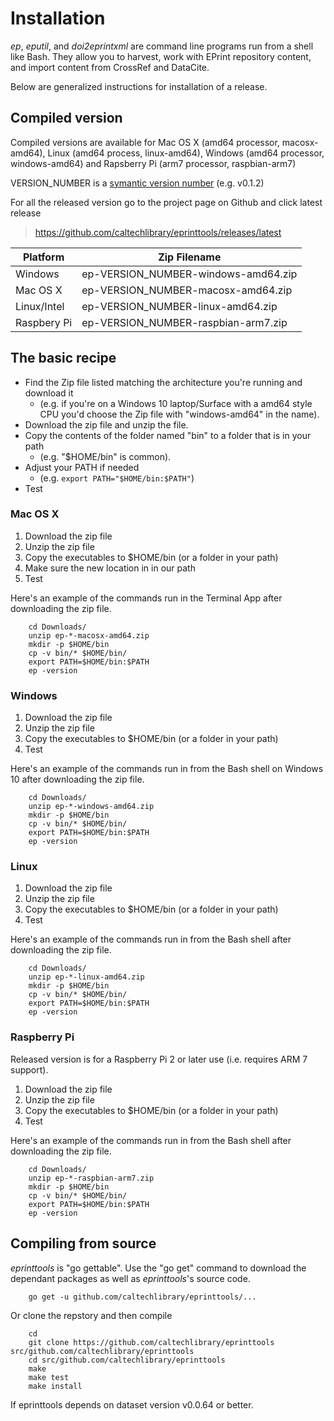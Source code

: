 
# Installation

*ep*, *eputil*, and *doi2eprintxml* are command line programs run from 
a shell like Bash. They allow you to harvest, work with EPrint repository content, and import content from CrossRef and DataCite.

Below are generalized instructions for installation of a release.

## Compiled version

Compiled versions are available for Mac OS X (amd64 processor, macosx-amd64), Linux (amd64 process, linux-amd64), 
Windows (amd64 processor, windows-amd64) and Rapsberry Pi (arm7 processor, raspbian-arm7)

VERSION_NUMBER is a [symantic version number](http://semver.org/) (e.g. v0.1.2)


For all the released version go to the project page on Github and click latest release

>    https://github.com/caltechlibrary/eprinttools/releases/latest


| Platform    | Zip Filename                             |
|-------------|------------------------------------------|
| Windows     | ep-VERSION_NUMBER-windows-amd64.zip |
| Mac OS X    | ep-VERSION_NUMBER-macosx-amd64.zip  |
| Linux/Intel | ep-VERSION_NUMBER-linux-amd64.zip   |
| Raspbery Pi | ep-VERSION_NUMBER-raspbian-arm7.zip |


## The basic recipe

+ Find the Zip file listed matching the architecture you're running and download it
    + (e.g. if you're on a Windows 10 laptop/Surface with a amd64 style CPU you'd choose the Zip file with "windows-amd64" in the name).
+ Download the zip file and unzip the file.
+ Copy the contents of the folder named "bin" to a folder that is in your path 
    + (e.g. "$HOME/bin" is common).
+ Adjust your PATH if needed
    + (e.g. `export PATH="$HOME/bin:$PATH"`)
+ Test


### Mac OS X

1. Download the zip file
2. Unzip the zip file
3. Copy the executables to $HOME/bin (or a folder in your path)
4. Make sure the new location in in our path
5. Test

Here's an example of the commands run in the Terminal App after downloading the 
zip file.

```shell
    cd Downloads/
    unzip ep-*-macosx-amd64.zip
    mkdir -p $HOME/bin
    cp -v bin/* $HOME/bin/
    export PATH=$HOME/bin:$PATH
    ep -version
```

### Windows

1. Download the zip file
2. Unzip the zip file
3. Copy the executables to $HOME/bin (or a folder in your path)
4. Test

Here's an example of the commands run in from the Bash shell on Windows 10 after
downloading the zip file.

```shell
    cd Downloads/
    unzip ep-*-windows-amd64.zip
    mkdir -p $HOME/bin
    cp -v bin/* $HOME/bin/
    export PATH=$HOME/bin:$PATH
    ep -version
```


### Linux 

1. Download the zip file
2. Unzip the zip file
3. Copy the executables to $HOME/bin (or a folder in your path)
4. Test

Here's an example of the commands run in from the Bash shell after
downloading the zip file.

```shell
    cd Downloads/
    unzip ep-*-linux-amd64.zip
    mkdir -p $HOME/bin
    cp -v bin/* $HOME/bin/
    export PATH=$HOME/bin:$PATH
    ep -version
```


### Raspberry Pi

Released version is for a Raspberry Pi 2 or later use (i.e. requires ARM 7 support).

1. Download the zip file
2. Unzip the zip file
3. Copy the executables to $HOME/bin (or a folder in your path)
4. Test

Here's an example of the commands run in from the Bash shell after
downloading the zip file.

```shell
    cd Downloads/
    unzip ep-*-raspbian-arm7.zip
    mkdir -p $HOME/bin
    cp -v bin/* $HOME/bin/
    export PATH=$HOME/bin:$PATH
    ep -version
```


## Compiling from source

_eprinttools_ is "go gettable".  Use the "go get" command to download the dependant packages
as well as _eprinttools_'s source code.

```shell
    go get -u github.com/caltechlibrary/eprinttools/...
```

Or clone the repstory and then compile

```shell
    cd
    git clone https://github.com/caltechlibrary/eprinttools src/github.com/caltechlibrary/eprinttools
    cd src/github.com/caltechlibrary/eprinttools
    make
    make test
    make install
```

If eprinttools depends on dataset version v0.0.64 or better.

